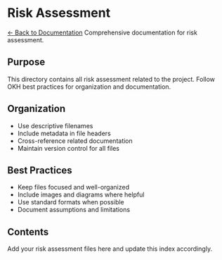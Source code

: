 # Risk Assessment

[← Back to Documentation](../docs/index.md)
Comprehensive documentation for risk assessment.

## Purpose

This directory contains all risk assessment related to the project.
Follow OKH best practices for organization and documentation.

## Organization

- Use descriptive filenames
- Include metadata in file headers
- Cross-reference related documentation
- Maintain version control for all files

## Best Practices

- Keep files focused and well-organized
- Include images and diagrams where helpful
- Use standard formats when possible
- Document assumptions and limitations

## Contents

Add your risk assessment files here and update this index accordingly.

